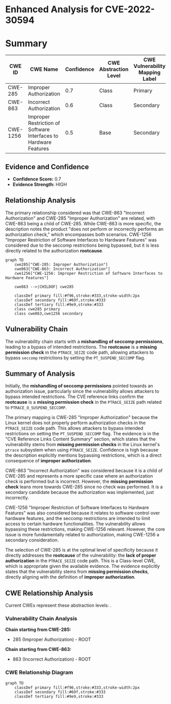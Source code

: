 # Enhanced Analysis for CVE-2022-30594

# Summary
| CWE ID | CWE Name | Confidence | CWE Abstraction Level | CWE Vulnerability Mapping Label | CWE-Vulnerability Mapping Notes |
|---|---|---|---|---|---|
| CWE-285 | Improper Authorization | 0.7 | Class | Primary | Allowed-with-Review |
| CWE-863 | Incorrect Authorization | 0.6 | Class | Secondary | Allowed-with-Review |
| CWE-1256 | Improper Restriction of Software Interfaces to Hardware Features | 0.5 | Base | Secondary | Allowed |

## Evidence and Confidence

*   **Confidence Score:** 0.7
*   **Evidence Strength:** HIGH

## Relationship Analysis
The primary relationship considered was that CWE-863 "Incorrect Authorization" and CWE-285 "Improper Authorization" are related, with CWE-863 being a child of CWE-285. While CWE-863 is more specific, the description notes the product "does not perform or incorrectly performs an authorization check," which encompasses both scenarios. CWE-1256 "Improper Restriction of Software Interfaces to Hardware Features" was considered due to the seccomp restrictions being bypassed, but it is less directly related to the authorization **rootcause**.

```mermaid
graph TD
    cwe285["CWE-285: Improper Authorization"]
    cwe863["CWE-863: Incorrect Authorization"]
    cwe1256["CWE-1256: Improper Restriction of Software Interfaces to Hardware Features"]
    
    cwe863 -->|CHILDOF| cwe285
    
    classDef primary fill:#f96,stroke:#333,stroke-width:2px
    classDef secondary fill:#69f,stroke:#333
    classDef tertiary fill:#9e9,stroke:#333
    class cwe285 primary
    class cwe863,cwe1256 secondary
```

## Vulnerability Chain
The vulnerability chain starts with a **mishandling of seccomp permissions**, leading to a bypass of intended restrictions. The **rootcause** is a **missing permission check** in the `PTRACE_SEIZE` code path, allowing attackers to bypass `seccomp` restrictions by setting the `PT_SUSPEND_SECCOMP` flag.

## Summary of Analysis
Initially, the **mishandling of seccomp permissions** pointed towards an authorization issue, particularly since the vulnerability allows attackers to bypass intended restrictions. The CVE reference links confirm the **rootcause** is a **missing permission check** in the `PTRACE_SEIZE` path related to `PTRACE_O_SUSPEND_SECCOMP`.

The primary mapping is CWE-285 "Improper Authorization" because the Linux kernel does not properly perform authorization checks in the `PTRACE_SEIZE` code path. This allows attackers to bypass intended restrictions on setting the `PT_SUSPEND_SECCOMP` flag. The evidence is in the "CVE Reference Links Content Summary" section, which states that the vulnerability stems from **missing permission checks** in the Linux kernel's `ptrace` subsystem when using `PTRACE_SEIZE`. Confidence is high because the description explicitly mentions bypassing restrictions, which is a direct consequence of **improper authorization**.

CWE-863 "Incorrect Authorization" was considered because it is a child of CWE-285 and represents a more specific case where an authorization check is performed but is incorrect. However, the **missing permission check** leans more towards CWE-285 since no check was performed. It is a secondary candidate because the authorization was implemented, just incorrectly.

CWE-1256 "Improper Restriction of Software Interfaces to Hardware Features" was also considered because it relates to software control over hardware features, and the seccomp restrictions are intended to limit access to certain hardware functionalities. The vulnerability allows bypassing these restrictions, making CWE-1256 relevant. However, the core issue is more fundamentally related to authorization, making CWE-1256 a secondary consideration.

The selection of CWE-285 is at the optimal level of specificity because it directly addresses the **rootcause** of the vulnerability: the **lack of proper authorization** in the `PTRACE_SEIZE` code path. This is a Class-level CWE, which is appropriate given the available evidence. The evidence explicitly states that the vulnerability stems from **missing permission checks**, directly aligning with the definition of **improper authorization**.


## CWE Relationship Analysis

Current CWEs represent these abstraction levels: .


### Vulnerability Chain Analysis

**Chain starting from CWE-285:**
- 285 (Improper Authorization) - ROOT


**Chain starting from CWE-863:**
- 863 (Incorrect Authorization) - ROOT



### CWE Relationship Diagram

```mermaid
graph TD
    classDef primary fill:#f96,stroke:#333,stroke-width:2px
    classDef secondary fill:#69f,stroke:#333
    classDef tertiary fill:#9e9,stroke:#333
```